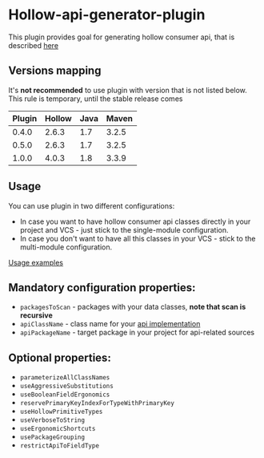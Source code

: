 # Hollow-api-generator-plugin

This plugin provides goal for generating hollow consumer api, that is 
described [here](http://hollow.how/getting-started/#consumer-api-generation)

## Versions mapping
It's **not recommended** to use plugin with version that is not listed below. This rule is temporary, until the stable release comes

| Plugin | Hollow | Java | Maven |
| --- | --- | --- | --- |
| 0.4.0 | 2.6.3 | 1.7 | 3.2.5 |
| 0.5.0 | 2.6.3 | 1.7 | 3.2.5 |
| 1.0.0 | 4.0.3 | 1.8 | 3.3.9 |

## Usage
You can use plugin in two different configurations: 

* In case you want to have hollow consumer api classes directly in your project and VCS - just stick to the single-module configuration. 
* In case you don't want to have all this classes in your VCS - stick to the multi-module configuration.

[Usage examples](https://github.com/IgorPerikov/hollow-maven-plugin-examples)

## Mandatory configuration properties:
- `packagesToScan` - packages with your data classes, **note that scan is recursive**
- `apiClassName` - class name for your [api implementation](https://github.com/Netflix/hollow/blob/master/hollow/src/main/java/com/netflix/hollow/api/custom/HollowAPI.java)
- `apiPackageName` - target package in your project for api-related sources

## Optional properties:
- `parameterizeAllClassNames`
- `useAggressiveSubstitutions`
- `useBooleanFieldErgonomics`
- `reservePrimaryKeyIndexForTypeWithPrimaryKey`
- `useHollowPrimitiveTypes`
- `useVerboseToString`
- `useErgonomicShortcuts`
- `usePackageGrouping`
- `restrictApiToFieldType`
